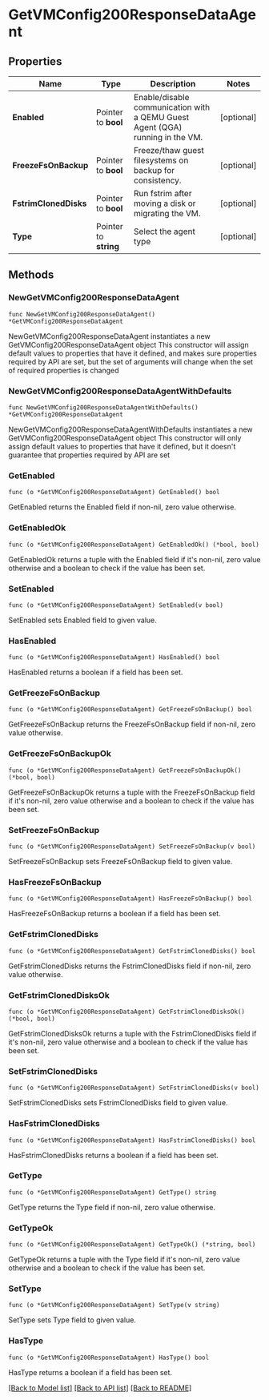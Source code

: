 # GetVMConfig200ResponseDataAgent

## Properties

Name | Type | Description | Notes
------------ | ------------- | ------------- | -------------
**Enabled** | Pointer to **bool** | Enable/disable communication with a QEMU Guest Agent (QGA) running in the VM. | [optional] 
**FreezeFsOnBackup** | Pointer to **bool** | Freeze/thaw guest filesystems on backup for consistency. | [optional] 
**FstrimClonedDisks** | Pointer to **bool** | Run fstrim after moving a disk or migrating the VM. | [optional] 
**Type** | Pointer to **string** | Select the agent type | [optional] 

## Methods

### NewGetVMConfig200ResponseDataAgent

`func NewGetVMConfig200ResponseDataAgent() *GetVMConfig200ResponseDataAgent`

NewGetVMConfig200ResponseDataAgent instantiates a new GetVMConfig200ResponseDataAgent object
This constructor will assign default values to properties that have it defined,
and makes sure properties required by API are set, but the set of arguments
will change when the set of required properties is changed

### NewGetVMConfig200ResponseDataAgentWithDefaults

`func NewGetVMConfig200ResponseDataAgentWithDefaults() *GetVMConfig200ResponseDataAgent`

NewGetVMConfig200ResponseDataAgentWithDefaults instantiates a new GetVMConfig200ResponseDataAgent object
This constructor will only assign default values to properties that have it defined,
but it doesn't guarantee that properties required by API are set

### GetEnabled

`func (o *GetVMConfig200ResponseDataAgent) GetEnabled() bool`

GetEnabled returns the Enabled field if non-nil, zero value otherwise.

### GetEnabledOk

`func (o *GetVMConfig200ResponseDataAgent) GetEnabledOk() (*bool, bool)`

GetEnabledOk returns a tuple with the Enabled field if it's non-nil, zero value otherwise
and a boolean to check if the value has been set.

### SetEnabled

`func (o *GetVMConfig200ResponseDataAgent) SetEnabled(v bool)`

SetEnabled sets Enabled field to given value.

### HasEnabled

`func (o *GetVMConfig200ResponseDataAgent) HasEnabled() bool`

HasEnabled returns a boolean if a field has been set.

### GetFreezeFsOnBackup

`func (o *GetVMConfig200ResponseDataAgent) GetFreezeFsOnBackup() bool`

GetFreezeFsOnBackup returns the FreezeFsOnBackup field if non-nil, zero value otherwise.

### GetFreezeFsOnBackupOk

`func (o *GetVMConfig200ResponseDataAgent) GetFreezeFsOnBackupOk() (*bool, bool)`

GetFreezeFsOnBackupOk returns a tuple with the FreezeFsOnBackup field if it's non-nil, zero value otherwise
and a boolean to check if the value has been set.

### SetFreezeFsOnBackup

`func (o *GetVMConfig200ResponseDataAgent) SetFreezeFsOnBackup(v bool)`

SetFreezeFsOnBackup sets FreezeFsOnBackup field to given value.

### HasFreezeFsOnBackup

`func (o *GetVMConfig200ResponseDataAgent) HasFreezeFsOnBackup() bool`

HasFreezeFsOnBackup returns a boolean if a field has been set.

### GetFstrimClonedDisks

`func (o *GetVMConfig200ResponseDataAgent) GetFstrimClonedDisks() bool`

GetFstrimClonedDisks returns the FstrimClonedDisks field if non-nil, zero value otherwise.

### GetFstrimClonedDisksOk

`func (o *GetVMConfig200ResponseDataAgent) GetFstrimClonedDisksOk() (*bool, bool)`

GetFstrimClonedDisksOk returns a tuple with the FstrimClonedDisks field if it's non-nil, zero value otherwise
and a boolean to check if the value has been set.

### SetFstrimClonedDisks

`func (o *GetVMConfig200ResponseDataAgent) SetFstrimClonedDisks(v bool)`

SetFstrimClonedDisks sets FstrimClonedDisks field to given value.

### HasFstrimClonedDisks

`func (o *GetVMConfig200ResponseDataAgent) HasFstrimClonedDisks() bool`

HasFstrimClonedDisks returns a boolean if a field has been set.

### GetType

`func (o *GetVMConfig200ResponseDataAgent) GetType() string`

GetType returns the Type field if non-nil, zero value otherwise.

### GetTypeOk

`func (o *GetVMConfig200ResponseDataAgent) GetTypeOk() (*string, bool)`

GetTypeOk returns a tuple with the Type field if it's non-nil, zero value otherwise
and a boolean to check if the value has been set.

### SetType

`func (o *GetVMConfig200ResponseDataAgent) SetType(v string)`

SetType sets Type field to given value.

### HasType

`func (o *GetVMConfig200ResponseDataAgent) HasType() bool`

HasType returns a boolean if a field has been set.


[[Back to Model list]](../README.md#documentation-for-models) [[Back to API list]](../README.md#documentation-for-api-endpoints) [[Back to README]](../README.md)


